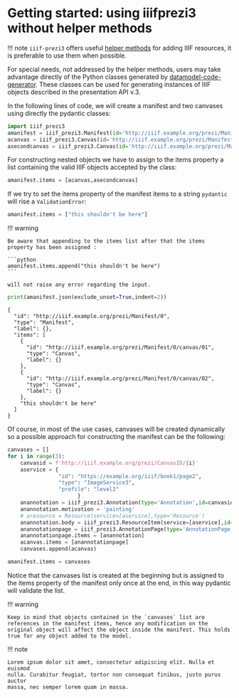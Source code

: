 # Getting started: using iiifprezi3 without helper methods
!!! note
    `iiif-prezi3` offers useful [helper methods](code.md) for adding IIIF resources, it is preferable to use them when possible.

For special needs, not addressed by the helper methods, users may take advantage directly of the Python classes generated by [datamodel-code-generator](https://github.com/koxudaxi/datamodel-code-generator).
These classes can be used for generating instances of IIIF objects described in the presentation API v.3.

In the following lines of code, we will create a manifest and two canvases using directly the pydantic classes:


```python
import iiif_prezi3
amanifest = iiif_prezi3.Manifest(id='http://iiif.example.org/prezi/Manifest/0', label={'en': ['default label']})
acanvas = iiif_prezi3.Canvas(id='http://iiif.example.org/prezi/Manifest/0/canvas/01', label={'en': ['default label']})
asecondcanvas = iiif_prezi3.Canvas(id='http://iiif.example.org/prezi/Manifest/0/canvas/02', label={'en': ['second label']})
```

For constructing nested objects we have to assign to the items property a list containing the valid IIIF objects accepted by the class:


```python
amanifest.items = [acanvas,asecondcanvas]
```

If we try to set the items property of the manifest items to a string `pydantic` will rise a `ValidationError`:


```python
amanifest.items = ["this shouldn't be here"]
```

!!! warning

    Be aware that appending to the items list after that the items property has been assigned :

    ```python
    amanifest.items.append("this shouldn't be here")
    ```

    will not raise any error regarding the input.


```python
print(amanifest.json(exclude_unset=True,indent=2))
```

    {
      "id": "http://iiif.example.org/prezi/Manifest/0",
      "type": "Manifest",
      "label": {},
      "items": [
        {
          "id": "http://iiif.example.org/prezi/Manifest/0/canvas/01",
          "type": "Canvas",
          "label": {}
        },
        {
          "id": "http://iiif.example.org/prezi/Manifest/0/canvas/02",
          "type": "Canvas",
          "label": {}
        },
        "this shouldn't be here"
      ]
    }


Of course, in most of the use cases, canvases will be created dynamically so a possible approach for constructing the manifest can be the following:


```python
canvases = []
for i in range(3):
    canvasid = f'http://iiif.example.org/prezi/CanvasID/{i}'
    aservice = {
                "id": "https://example.org/iiif/book1/page2",
                "type": "ImageService3",
                "profile": "level2"
                      }
    anannotation = iiif_prezi3.Annotation(type='Annotation',id=canvasid+'/annotation/0',target=canvasid)
    anannotation.motivation = 'painting'
    # aresource = Resource(service=[aservice],type='Resource')
    anannotation.body = iiif_prezi3.ResourceItem(service=[aservice],id=canvasid+'/annotation/resource',type='Image')
    anannotationpage = iiif_prezi3.AnnotationPage(type='AnnotationPage')
    anannotationpage.items = [anannotation]
    acanvas.items = [anannotationpage]
    canvases.append(acanvas)

amanifest.items = canvases

```

Notice that the canvases list is created at the beginning but is assigned to the items property of the manifest only once at the end, in this way pydantic will validate the list.

!!! warning

    Keep in mind that objects contained in the `canvases` list are references in the manifest items, hence any modification on the original object will affect the object inside the manifest. This holds true for any object added to the model.



!!! note

    Lorem ipsum dolor sit amet, consectetur adipiscing elit. Nulla et euismod
    nulla. Curabitur feugiat, tortor non consequat finibus, justo purus auctor
    massa, nec semper lorem quam in massa.